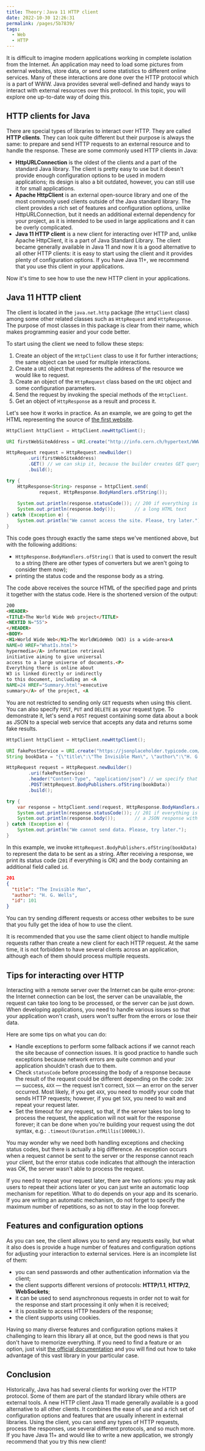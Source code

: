 ```yaml
---
title: Theory：Java 11 HTTP client
date: 2022-10-30 12:26:31
permalink: /pages/5b7839/
tags:
  - Web
  - HTTP
---
```

It is difficult to imagine modern applications working in complete isolation from the Internet. An application may need to load some pictures from external websites, store data, or send some statistics to different online services. Many of these interactions are done over the HTTP protocol which is a part of WWW. Java provides several well-defined and handy ways to interact with external resources over this protocol. In this topic, you will explore one up-to-date way of doing this.

## HTTP clients for Java

There are special types of libraries to interact over HTTP. They are called **HTTP clients**. They can look quite different but their purpose is always the same: to prepare and send HTTP requests to an external resource and to handle the response. These are some commonly used HTTP clients in Java:

- **HttpURLConnection** is the oldest of the clients and a part of the standard Java library. The client is pretty easy to use but it doesn't provide enough configuration options to be used in modern applications; its design is also a bit outdated, however, you can still use it for small applications.
- **Apache HttpClient** is an external open-source library and one of the most commonly used clients outside of the Java standard library. The client provides a rich set of features and configuration options, unlike HttpURLConnection, but it needs an additional external dependency for your project, as it is intended to be used in large applications and it can be overly complicated.
- **Java 11 HTTP client** is a new client for interacting over HTTP and, unlike Apache HttpClient, it is a part of Java Standard Library. The client became generally available in Java 11 and now it is a good alternative to all other HTTP clients: it is easy to start using the client and it provides plenty of configuration options. If you have Java 11+, we recommend that you use this client in your applications.

Now it's time to see how to use the new HTTP client in your applications.

## Java 11 HTTP client

The client is located in the `java.net.http` package (the `HttpClient` class) among some other related classes such as `HttpRequest` and `HttpResponse`. The purpose of most classes in this package is clear from their name, which makes programming easier and your code better.

To start using the client we need to follow these steps:

1. Create an object of the `HttpClient` class to use it for further interactions; the same object can be used for multiple interactions.
2. Create a `URI` object that represents the address of the resource we would like to request.
3. Create an object of the `HttpRequest` class based on the `URI` object and some configuration parameters.
4. Send the request by invoking the special methods of the `HttpClient`.
5. Get an object of `HttpResponse` as a result and process it.

Let's see how it works in practice. As an example, we are going to get the HTML representing the source of [the first website](http://info.cern.ch/hypertext/WWW/TheProject.html).

```java
HttpClient httpClient = HttpClient.newHttpClient();

URI firstWebSiteAddress = URI.create("http://info.cern.ch/hypertext/WWW/TheProject.html");

HttpRequest request = HttpRequest.newBuilder()
        .uri(firstWebSiteAddress)
        .GET() // we can skip it, because the builder creates GET query by default
        .build();

try {
    HttpResponse<String> response = httpClient.send(
            request, HttpResponse.BodyHandlers.ofString());
    
    System.out.println(response.statusCode()); // 200 if everything is OK
    System.out.println(response.body());       // a long HTML text
} catch (Exception e) {
    System.out.println("We cannot access the site. Please, try later.");
}
```

This code goes through exactly the same steps we've mentioned above, but with the following additions:

- `HttpResponse.BodyHandlers.ofString()` that is used to convert the result to a string (there are other types of converters but we aren't going to consider them now);
- printing the status code and the response body as a string.

The code above receives the source HTML of the specified page and prints it together with the status code. Here is the shortened version of the output:

```html
200
<HEADER>
<TITLE>The World Wide Web project</TITLE>
<NEXTID N="55">
</HEADER>
<BODY>
<H1>World Wide Web</H1>The WorldWideWeb (W3) is a wide-area<A
NAME=0 HREF="WhatIs.html">
hypermedia</A> information retrieval
initiative aiming to give universal
access to a large universe of documents.<P>
Everything there is online about
W3 is linked directly or indirectly
to this document, including an <A
NAME=24 HREF="Summary.html">executive
summary</A> of the project, <A
```

You are not restricted to sending only `GET` requests when using this client. You can also specify `POST`, `PUT` and `DELETE` as your request type. To demonstrate it, let's send a `POST` request containing some data about a book as JSON to a special web service that accepts any data and returns some fake results.

```java
HttpClient httpClient = HttpClient.newHttpClient();

URI fakePostService = URI.create("https://jsonplaceholder.typicode.com/posts");
String bookData = "{\"title\":\"The Invisible Man\", \"author\":\"H. G. Wells\"}";

HttpRequest request = HttpRequest.newBuilder()
        .uri(fakePostService)
        .header("Content-Type", "application/json") // we specify that we send a JSON
        .POST(HttpRequest.BodyPublishers.ofString(bookData))
        .build();

try {
    var response = httpClient.send(request, HttpResponse.BodyHandlers.ofString());
    System.out.println(response.statusCode()); // 201 if everything is OK
    System.out.println(response.body());       // a JSON response with ID
} catch (Exception e) {
    System.out.println("We cannot send data. Please, try later.");
}
```

In this example, we invoke `HttpRequest.BodyPublishers.ofString(bookData)` to represent the data to be sent as a string. After receiving a response, we print its status code (`201` if everything is OK) and the body containing an additional field called `id`.

```json
201
{
  "title": "The Invisible Man",
  "author": "H. G. Wells",
  "id": 101
}
```

You can try sending different requests or access other websites to be sure that you fully get the idea of how to use the client.



It is recommended that you use the same client object to handle multiple requests rather than create a new client for each HTTP request. At the same time, it is not forbidden to have several clients across an application, although each of them should process multiple requests.



## Tips for interacting over HTTP

Interacting with a remote server over the Internet can be quite error-prone: the Internet connection can be lost, the server can be unavailable, the request can take too long to be processed, or the server can be just down. When developing applications, you need to handle various issues so that your application won't crash, users won't suffer from the errors or lose their data.

Here are some tips on what you can do:

- Handle exceptions to perform some fallback actions if we cannot reach the site because of connection issues. It is good practice to handle such exceptions because network errors are quite common and your application shouldn't crash due to them.
- Check `statusCode` before processing the body of a response because the result of the request could be different depending on the code: `2XX` — success, `4XX` — the request isn't correct, `5XX` — an error on the server occurred. Most likely, if you get `4XX`, you need to modify your code that sends HTTP requests; however, if you get `5XX`, you need to wait and repeat your request later.
- Set the timeout for any request, so that, if the server takes too long to process the request, the application will not wait for the response forever; it can be done when you're building your request using the dot syntax, e.g.: `.timeout(Duration.ofMillis(10000L))`.

You may wonder why we need both handling exceptions and checking status codes, but there is actually a big difference. An exception occurs when a request cannot be sent to the server or the response cannot reach your client, but the error status code indicates that although the interaction was OK, the server wasn't able to process the request.

If you need to repeat your request later, there are two options: you may ask users to repeat their actions later or you can just write an automatic loop mechanism for repetition. What to do depends on your app and its scenario. If you are writing an automatic mechanism, do not forget to specify the maximum number of repetitions, so as not to stay in the loop forever.

## Features and configuration options

As you can see, the client allows you to send any requests easily, but what it also does is provide a huge number of features and configuration options for adjusting your interaction to external services. Here is an incomplete list of them:

- you can send passwords and other authentication information via the client;
- the client supports different versions of protocols: **HTTP/1.1**, **HTTP/2**, **WebSockets**;
- it can be used to send asynchronous requests in order not to wait for the response and start processing it only when it is received;
- it is possible to access HTTP headers of the response;
- the client supports using cookies.

Having so many diverse features and configuration options makes it challenging to learn this library all at once, but the good news is that you don't have to memorize everything. If you need to find a feature or an option, just visit [the official documentation](https://docs.oracle.com/en/java/javase/11/docs/api/java.net.http/java/net/http/HttpClient.html) and you will find out how to take advantage of this vast library in your particular case.

## Conclusion

Historically, Java has had several clients for working over the HTTP protocol. Some of them are part of the standard library while others are external tools. A new HTTP client Java 11 made generally available is a good alternative to all other clients. It combines the ease of use and a rich set of configuration options and features that are usually inherent in external libraries. Using the client, you can send any types of HTTP requests, process the responses, use several different protocols, and so much more. If you have Java 11+ and would like to write a new application, we strongly recommend that you try this new client!